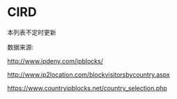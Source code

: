 # CIRD
本列表不定时更新

数据来源:

http://www.ipdeny.com/ipblocks/

http://www.ip2location.com/blockvisitorsbycountry.aspx

https://www.countryipblocks.net/country_selection.php
